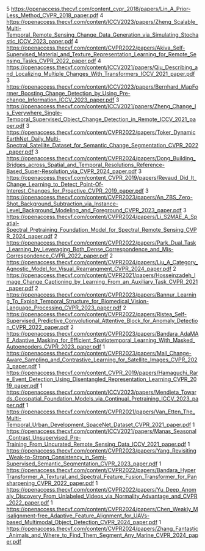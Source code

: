 5 https://openaccess.thecvf.com/content_cvpr_2018/papers/Lin_A_Prior-Less_Method_CVPR_2018_paper.pdf
4 https://openaccess.thecvf.com/content/ICCV2023/papers/Zheng_Scalable_Multi-Temporal_Remote_Sensing_Change_Data_Generation_via_Simulating_Stochastic_ICCV_2023_paper.pdf
4 https://openaccess.thecvf.com/content/CVPR2022/papers/Akiva_Self-Supervised_Material_and_Texture_Representation_Learning_for_Remote_Sensing_Tasks_CVPR_2022_paper.pdf
4 https://openaccess.thecvf.com/content/ICCV2021/papers/Qiu_Describing_and_Localizing_Multiple_Changes_With_Transformers_ICCV_2021_paper.pdf
3 https://openaccess.thecvf.com/content/ICCV2023/papers/Bernhard_MapFormer_Boosting_Change_Detection_by_Using_Pre-change_Information_ICCV_2023_paper.pdf
3 https://openaccess.thecvf.com/content/ICCV2021/papers/Zheng_Change_Is_Everywhere_Single-Temporal_Supervised_Object_Change_Detection_in_Remote_ICCV_2021_paper.pdf
3 https://openaccess.thecvf.com/content/CVPR2022/papers/Toker_DynamicEarthNet_Daily_Multi-Spectral_Satellite_Dataset_for_Semantic_Change_Segmentation_CVPR_2022_paper.pdf
3 https://openaccess.thecvf.com/content/CVPR2024/papers/Dong_Building_Bridges_across_Spatial_and_Temporal_Resolutions_Reference-Based_Super-Resolution_via_CVPR_2024_paper.pdf
3 https://openaccess.thecvf.com/content_CVPR_2019/papers/Revaud_Did_It_Change_Learning_to_Detect_Point-Of-Interest_Changes_for_Proactive_CVPR_2019_paper.pdf
3 https://openaccess.thecvf.com/content/CVPR2023/papers/An_ZBS_Zero-Shot_Background_Subtraction_via_Instance-Level_Background_Modeling_and_Foreground_CVPR_2023_paper.pdf
3 https://openaccess.thecvf.com/content/CVPR2024/papers/Li_S2MAE_A_Spatial-Spectral_Pretraining_Foundation_Model_for_Spectral_Remote_Sensing_CVPR_2024_paper.pdf
2 https://openaccess.thecvf.com/content/CVPR2022/papers/Park_Dual_Task_Learning_by_Leveraging_Both_Dense_Correspondence_and_Mis-Correspondence_CVPR_2022_paper.pdf
2 https://openaccess.thecvf.com/content/CVPR2024/papers/Liu_A_Category_Agnostic_Model_for_Visual_Rearrangment_CVPR_2024_paper.pdf
2 https://openaccess.thecvf.com/content/CVPR2021/papers/Hosseinzadeh_Image_Change_Captioning_by_Learning_From_an_Auxiliary_Task_CVPR_2021_paper.pdf
2 https://openaccess.thecvf.com/content/CVPR2023/papers/Bannur_Learning_To_Exploit_Temporal_Structure_for_Biomedical_Vision-Language_Processing_CVPR_2023_paper.pdf
2 https://openaccess.thecvf.com/content/CVPR2022/papers/Ristea_Self-Supervised_Predictive_Convolutional_Attentive_Block_for_Anomaly_Detection_CVPR_2022_paper.pdf
2 https://openaccess.thecvf.com/content/CVPR2023/papers/Bandara_AdaMAE_Adaptive_Masking_for_Efficient_Spatiotemporal_Learning_With_Masked_Autoencoders_CVPR_2023_paper.pdf
1 https://openaccess.thecvf.com/content/CVPR2023/papers/Mall_Change-Aware_Sampling_and_Contrastive_Learning_for_Satellite_Images_CVPR_2023_paper.pdf
1 https://openaccess.thecvf.com/content_CVPR_2019/papers/Hamaguchi_Rare_Event_Detection_Using_Disentangled_Representation_Learning_CVPR_2019_paper.pdf
1 https://openaccess.thecvf.com/content/ICCV2023/papers/Mendieta_Towards_Geospatial_Foundation_Models_via_Continual_Pretraining_ICCV_2023_paper.pdf
1 https://openaccess.thecvf.com/content/CVPR2021/papers/Van_Etten_The_Multi-Temporal_Urban_Development_SpaceNet_Dataset_CVPR_2021_paper.pdf
1 https://openaccess.thecvf.com/content/ICCV2021/papers/Manas_Seasonal_Contrast_Unsupervised_Pre-Training_From_Uncurated_Remote_Sensing_Data_ICCV_2021_paper.pdf
1 https://openaccess.thecvf.com/content/CVPR2023/papers/Yang_Revisiting_Weak-to-Strong_Consistency_in_Semi-Supervised_Semantic_Segmentation_CVPR_2023_paper.pdf
1 https://openaccess.thecvf.com/content/CVPR2022/papers/Bandara_HyperTransformer_A_Textural_and_Spectral_Feature_Fusion_Transformer_for_Pansharpening_CVPR_2022_paper.pdf
1 https://openaccess.thecvf.com/content/CVPR2022/papers/Yu_Deep_Anomaly_Discovery_From_Unlabeled_Videos_via_Normality_Advantage_and_CVPR_2022_paper.pdf
1 https://openaccess.thecvf.com/content/CVPR2024/papers/Chen_Weakly_Misalignment-free_Adaptive_Feature_Alignment_for_UAVs-based_Multimodal_Object_Detection_CVPR_2024_paper.pdf
1 https://openaccess.thecvf.com/content/CVPR2024/papers/Zhang_Fantastic_Animals_and_Where_to_Find_Them_Segment_Any_Marine_CVPR_2024_paper.pdf
